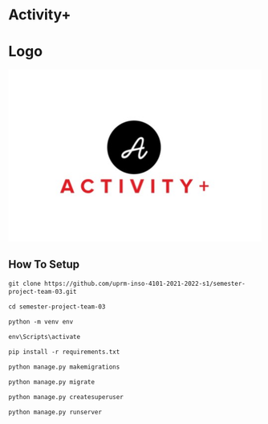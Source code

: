 # Activity+

# Logo

![image](static\images\Logo.jpg)


## How To Setup
```
git clone https://github.com/uprm-inso-4101-2021-2022-s1/semester-project-team-03.git
```
```
cd semester-project-team-03
```
```
python -m venv env
```
```
env\Scripts\activate
```
```
pip install -r requirements.txt
```
```
python manage.py makemigrations
```
```
python manage.py migrate
```
```
python manage.py createsuperuser
```
```
python manage.py runserver
```
